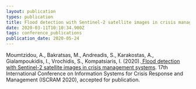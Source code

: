 ```yaml
---
layout: publication
types: publication
title: Flood detection with Sentinel-2 satellite images in crisis management systems
date: 2020-03-11T10:10:34.900Z
tags: conference_publications
publication_date: 2020-05-24
---
```

Moumtzidou, A., Bakratsas, M., Andreadis, S., Karakostas, A., Gialampoukidis, I., Vrochidis, S., Kompatsiaris, I. (2020).[ Flood detection with Sentinel-2 satellite images in crisis management systems](http://idl.iscram.org/files/anastasiamoumtzidou/2020/2296_AnastasiaMoumtzidou_etal2020.pdf). 17th International Conference on Information Systems for Crisis Response and Management (ISCRAM 2020), accepted for publication.